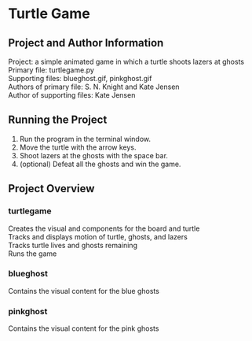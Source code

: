 # Turtle Game

## Project and Author Information

Project: a simple animated game in which a turtle shoots lazers at ghosts  
Primary file: turtlegame.py  
Supporting files: blueghost.gif, pinkghost.gif  
Authors of primary file: S. N. Knight and Kate Jensen  
Author of supporting files: Kate Jensen

## Running the Project

1. Run the program in the terminal window. 
2. Move the turtle with the arrow keys.
3. Shoot lazers at the ghosts with the space bar. 
4. (optional) Defeat all the ghosts and win the game.

## Project Overview

### turtlegame

Creates the visual and components for the board and turtle  
Tracks and displays motion of turtle, ghosts, and lazers  
Tracks turtle lives and ghosts remaining  
Runs the game

### blueghost
Contains the visual content for the blue ghosts

### pinkghost
Contains the visual content for the pink ghosts
